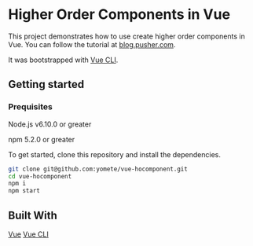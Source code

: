 # Higher Order Components in Vue

This project demonstrates how to use create higher order components in Vue. You can follow the tutorial at [blog.pusher.com]().

It was bootstrapped with [Vue CLI](https://cli.vuejs.org/).

## Getting started

### Prequisites
Node.js v6.10.0 or greater

npm 5.2.0 or greater

To get started, clone this repository and install the dependencies.

```bash
git clone git@github.com:yomete/vue-hocomponent.git
cd vue-hocomponent
npm i
npm start
```
## Built With

[Vue](https://vuejs.org)
[Vue CLI](https://cli.vuejs.org/)
